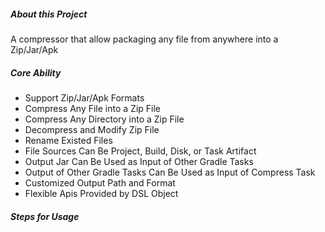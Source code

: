 ##### About this Project

A compressor that allow packaging any file from anywhere into a Zip/Jar/Apk

##### Core Ability

- Support Zip/Jar/Apk Formats
- Compress Any File into a Zip File
- Compress Any Directory into a Zip File
- Decompress and Modify Zip File
- Rename Existed Files
- File Sources Can Be Project, Build, Disk, or Task Artifact
- Output Jar Can Be Used as Input of Other Gradle Tasks
- Output of Other Gradle Tasks Can Be Used as Input of Compress Task
- Customized Output Path and Format
- Flexible Apis Provided by DSL Object

##### Steps for Usage

